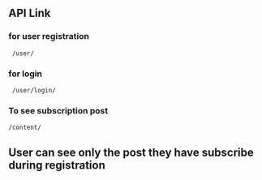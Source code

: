 ## API Link

### for user registration

```
 /user/
```

### for login

```
 /user/login/
```

### To see subscription post

```
/content/
```

## User can see only the post they have subscribe during registration
